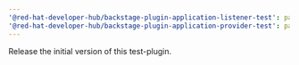 ```yaml
---
'@red-hat-developer-hub/backstage-plugin-application-listener-test': patch
'@red-hat-developer-hub/backstage-plugin-application-provider-test': patch
---
```


Release the initial version of this test-plugin.
